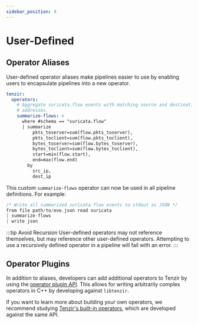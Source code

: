 ```yaml
---
sidebar_position: 4
---
```


# User-Defined

## Operator Aliases

User-defined operator aliases make pipelines easier to use by enabling users to
encapsulate pipelines into a new operator.

```yaml {0} title="tenzir.yaml"
tenzir:
  operators:
    # Aggregate suricata.flow events with matching source and destination IP
    # addresses.
    summarize-flows: >
      where #schema == "suricata.flow"
      | summarize
          pkts_toserver=sum(flow.pkts_toserver),
          pkts_toclient=sum(flow.pkts_toclient),
          bytes_toserver=sum(flow.bytes_toserver),
          bytes_toclient=sum(flow.bytes_toclient),
          start=min(flow.start),
          end=max(flow.end)
        by
          src_ip,
          dest_ip
```

This custom `summarize-flows` operator can now be used in all pipeline
definitions. For example:

```c
/* Write all summarized suricata.flow events to stdout as JSON */
from file path/to/eve.json read suricata
| summarize-flows
| write json
```

:::tip Avoid Recursion
User-defined operators may not reference themselves, but may reference other
user-defined operators. Attempting to use a recursively defined operator in a
pipeline will fail with an error.
:::

## Operator Plugins

In addition to aliases, developers can add additional operators to Tenzir by
using the [operator plugin API](../architecture/plugins.md#operator).
This allows for writing arbitrarily complex operators in C++ by developing
against `libtenzir`.

If you want to learn more about building your own operators, we recommend
studying [Tenzir's built-in operators][builtins-operators], which are developed
against the same API.

[builtins-operators]: https://github.com/tenzir/tenzir/tree/main/libtenzir/builtins/operators
